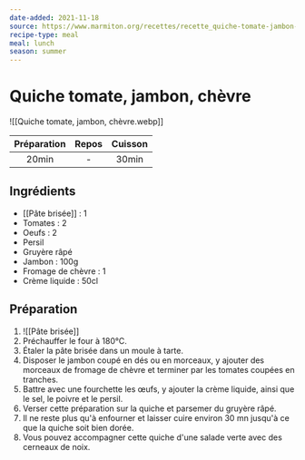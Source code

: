 ```yaml
---
date-added: 2021-11-18
source: https://www.marmiton.org/recettes/recette_quiche-tomate-jambon-chevre_32961.aspx
recipe-type: meal
meal: lunch
season: summer
---
```


# Quiche tomate, jambon, chèvre

![[Quiche tomate, jambon, chèvre.webp]]

| Préparation | Repos | Cuisson |
|:-----------:|:-----:|:-------:|
|    20min    |   -   |  30min  |

## Ingrédients

- [[Pâte brisée]] : 1
- Tomates : 2
- Oeufs : 2
- Persil
- Gruyère râpé
- Jambon : 100g
- Fromage de chèvre : 1
- Crème liquide : 50cl

## Préparation

1. ![[Pâte brisée]]
2. Préchauffer le four à 180°C.
3. Étaler la pâte brisée dans un moule à tarte.
4. Disposer le jambon coupé en dés ou en morceaux, y ajouter des morceaux de fromage de chèvre et terminer par les tomates coupées en tranches.
5. Battre avec une fourchette les œufs, y ajouter la crème liquide, ainsi que le sel, le poivre et le persil.
6. Verser cette préparation sur la quiche et parsemer du gruyère râpé.
7. Il ne reste plus qu'à enfourner et laisser cuire environ 30 mn jusqu'à ce que la quiche soit bien dorée.
8. Vous pouvez accompagner cette quiche d'une salade verte avec des cerneaux de noix.
